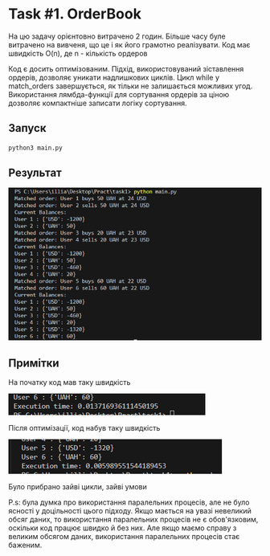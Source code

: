 # Task #1. OrderBook

На цю задачу орієнтовно витрачено 2 годин. Більше часу буле витрачено на вивченя, що це і як його грамотно реалізувати. Код має швидкість O(n), де n - кількість ордеров

Код є досить оптимізованим. Підхід, використовуваний зіставлення ордерів, дозволяє уникати надлишкових циклів. Цикл while у match_orders завершується, як тільки не залишається можливих угод. Використання лямбда-функції для сортування ордерів за ціною дозволяє компактніше записати логіку сортування.


## Запуск

```bash
python3 main.py
```

## Результат

![alt text](image.png)

## Примітки

На початку код мав таку швидкість

![alt text](image-3.png)

Після оптимізації, код набув таку швидкість

![alt text](image-2.png)

Було прибрано зайві цикли, зайві умови

P.s: була думка про використання паралельних процесів, але не було ясності у доцільності цього підходу. Якщо мається на увазі невеликий обсяг даних, то використання паралельних процесів не є обов'язковим, оскільки код працює швидко й без них. Але якщо маємо справу з великим обсягом даних, використання паралельних процесів стає баженим.